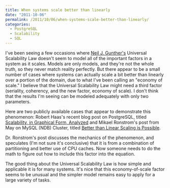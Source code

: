 ```yaml
---
title: When systems scale better than linearly
date: "2011-10-06"
permalink: /2011/10/06/when-systems-scale-better-than-linearly/
categories:
  - PostgreSQL
  - Scalability
  - SQL
---
```

I've been seeing a few occasions where [Neil J. Gunther's][1] Universal Scalability Law doesn't seem to model all of the important factors in a system as it scales. Models are only models, and they're not the whole truth, so they never match reality perfectly. But there appear to be a small number of cases where systems can actually scale a bit better than linearly over a portion of the domain, due to what I've been calling an "economy of scale." I believe that the Universal Scalability Law might need a third factor (seriality, coherency, and the new factor, economy of scale). I don't think that the results I'm seeing can be modeled adequately with only two parameters.

Here are two publicly available cases that appear to demonstrate this phenomenon: Robert Haas's recent blog post on PostgreSQL, titled [Scalability, in Graphical Form, Analyzed][2] and Mikael Ronstrom's post from May on MySQL (NDB) Cluster, titled [Better than Linear Scaling is Possible][3].

Dr. Ronstrom's post discusses the mechanics of the phenomenon, and speculates (I'm not sure it's conclusive) that it is from a combination of partitioning and better use of CPU caches. Now someone needs to do the math to figure out how to include this factor into the equation.

The good thing about the Universal Scalability Law is how simple and applicable it is for many systems. It's nice that this economy-of-scale factor seems to be unusual and the simpler model remains easy to apply for a large variety of tasks.

 [1]: http://www.perfdynamics.com/
 [2]: http://rhaas.blogspot.com/2011/09/scalability-in-graphical-form-analyzed.html
 [3]: http://mikaelronstrom.blogspot.com/2011/05/better-than-linear-scaling-is-possible.html
